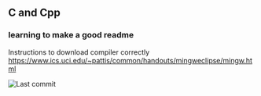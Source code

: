 ## C and Cpp

### learning to make a good readme    
  
Instructions to download compiler correctly
https://www.ics.uci.edu/~pattis/common/handouts/mingweclipse/mingw.html

![Last commit](https://img.shields.io/github/last-commit/Srajan7/C)
